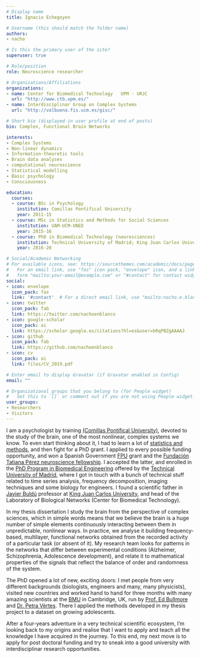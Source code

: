 ```yaml
---
# Display name
title: Ignacio Echegoyen

# Username (this should match the folder name)
authors:
- nacho

# Is this the primary user of the site?
superuser: true

# Role/position
role: Neuroscience researcher

# Organizations/Affiliations
organizations:
- name: Center for Biomedical Technology   UPM - URJC
  url: "http://www.ctb.upm.es/"
- name: Interdisciplinar Group on Complex Systems
  url: "http://valbuena.fis.ucm.es/gisc/"

# Short bio (displayed in user profile at end of posts)
bio: Complex, Functional Brain Networks

interests:
- Complex Systems
- Non-linear dynamics
- Information-theoretic tools
- Brain data analyses
- computational neuroscience  
- Statistical modelling
- Basic psychology
- Consciousness

education:
  courses: 
  - course: BSc in Psychology                                
    institution: Comillas Pontifical University                               
    year: 2011-15
  - course: MSc in Statistics and Methods for Social Sciences
    institution: UAM-UCM-UNED
    year: 2015-16
  - course: PhD in Biomedical Technology (neurosciences)
    institution: Technical University of Madrid; King Juan Carlos Univesity
    year: 2016-20

# Social/Academic Networking
# For available icons, see: https://sourcethemes.com/academic/docs/page-builder/#icons
#   For an email link, use "fas" icon pack, "envelope" icon, and a link in the
#   form "mailto:your-email@example.com" or "#contact" for contact widget.
social:
- icon: envelope
  icon_pack: fas
  link: '#contact'  # For a direct email link, use "mailto:nacho.e.blanco@gmail.com".
- icon: twitter
  icon_pack: fab
  link: https://twitter.com/nachoenblanco
- icon: google-scholar
  icon_pack: ai
  link: https://scholar.google.es/citations?hl=es&user=bRqPBZgAAAAJ
- icon: github
  icon_pack: fab
  link: https://github.com/nachoenblanco
- icon: cv
  icon_pack: ai
  link: files/CV_2019.pdf

# Enter email to display Gravatar (if Gravatar enabled in Config)
email: ""

# Organizational groups that you belong to (for People widget)
#   Set this to `[]` or comment out if you are not using People widget.
user_groups:
- Researchers
- Visitors
---
```


I am a psychologist by training [(Comillas Pontifical University)](https://www.comillas.edu/), devoted to the study of the brain, one of the most nonlinear, complex systems we know. To even start thinking about it, I had to learn a lot of [statistics and methods](http://www.metodologiaccs.es/), and then fight for a PhD grant. I applied to every possible funding opportunity, and won a Spanish Government [FPU](http://www.educacionyfp.gob.es/servicios-al-ciudadano/catalogo/general/99/998758/ficha/998758-informacion-comun.html) grant and the [Fundación Tatiana Pérez neuroscience fellowship](http://fundaciontatianapgb.org/convocatorias/becas-investigacion/convocatoria-becas-predoctorales-neurociencia-2019/). I accepted the latter, and enrolled in the [PhD Program in Biomedical Engineering](http://www.upm.es/internacional/Students/StudiesDegrees/PhD%20studies/PhD%20program?id=9.8.d&fmt=detail) offered by the [Technical University of Madrid](https://www.upm.es/), where I got in touch with a bunch of technical stuff related to time series analysis, frequency decomposition, imaging techniques and some biology for engineers. I found a scientific father in [Javier Buldú](http://s512731021.mialojamiento.es/jmbuldu/) professor at [King Juan Carlos University](https://www.urjc.es/), and head of the Laboratory of Biological Networks (Center for Biomedical Technology). 

In my thesis dissertation I study the brain from the perspective of complex sciences, which in simple words means that we believe the brain is a huge number of simple elements continuously interacting between them in unpredictable, nonlinear ways. In practice, we analyse it building frequency-based, multilayer, functional networks obtained from the recorded activity of a particular task (or absent of it). My research team looks for patterns in the networks that differ between experimental conditions (Alzheimer, Schizophrenia, Adolescence development), and relate it to mathematical properties of the signals that reflect the balance of order and randomness of the system. 

The PhD opened a lot of new, exciting doors: I met people from very different backgrounds (biologists, engineers and many, many physicists), visited new countries and worked hand to hand for three months with many amazing scientists at the [BMU](http://www.bmu.psychiatry.cam.ac.uk/) in Cambridge, UK, run by [Prof. Ed Bullmore](https://www.neuroscience.cam.ac.uk/directory/profile.php?etb23) and [Dr. Petra Vèrtes](https://www.neuroscience.cam.ac.uk/directory/profile.php?pv226). There I applied the methods developed in my thesis project to a dataset on growing adolescents. 

After a four-years adventure in a very technical scientific ecosystem, I’m looking back to my origins and realise that I want to apply and teach all the knowledge I have acquired in the journey. To this end, my next move is to apply for post doctoral funding and try to sneak into a good university with interdisciplinar research opportunities.